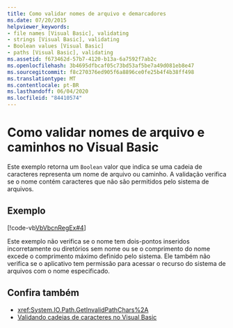 ```yaml
---
title: Como validar nomes de arquivo e demarcadores
ms.date: 07/20/2015
helpviewer_keywords:
- file names [Visual Basic], validating
- strings [Visual Basic], validating
- Boolean values [Visual Basic]
- paths [Visual Basic], validating
ms.assetid: f673462d-57b7-4120-b13a-6a7592f7ab2c
ms.openlocfilehash: 3b4695dfbcaf05c73bd53af5be7a49d081eb8e47
ms.sourcegitcommit: f8c270376ed905f6a8896ce0fe25b4f4b38ff498
ms.translationtype: MT
ms.contentlocale: pt-BR
ms.lasthandoff: 06/04/2020
ms.locfileid: "84410574"
---
```

# <a name="how-to-validate-file-names-and-paths-in-visual-basic"></a>Como validar nomes de arquivo e caminhos no Visual Basic
Este exemplo retorna um `Boolean` valor que indica se uma cadeia de caracteres representa um nome de arquivo ou caminho. A validação verifica se o nome contém caracteres que não são permitidos pelo sistema de arquivos.  
  
## <a name="example"></a>Exemplo  
 [!code-vb[VbVbcnRegEx#4](~/samples/snippets/visualbasic/VS_Snippets_VBCSharp/VbVbcnRegEx/VB/Class1.vb#4)]  
  
 Este exemplo não verifica se o nome tem dois-pontos inseridos incorretamente ou diretórios sem nome ou se o comprimento do nome excede o comprimento máximo definido pelo sistema. Ele também não verifica se o aplicativo tem permissão para acessar o recurso do sistema de arquivos com o nome especificado.  
  
## <a name="see-also"></a>Confira também

- <xref:System.IO.Path.GetInvalidPathChars%2A>
- [Validando cadeias de caracteres no Visual Basic](validating-strings.md)
